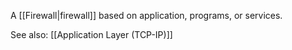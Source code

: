A [[Firewall|firewall]] based on application, programs, or services.

See also: [[Application Layer (TCP-IP)]]